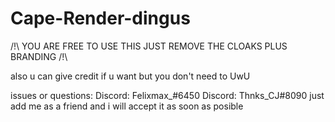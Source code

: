 # Cape-Render-dingus
/!\ YOU ARE FREE TO USE THIS JUST REMOVE THE CLOAKS PLUS BRANDING /!\

also u can give credit if u want but you don't need to UwU 

issues or questions: 
Discord: Felixmax_#6450 
Discord: Thnks_CJ#8090 
just add me as a friend and i will accept it as soon as posible 
